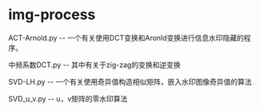 # img-process
ACT-Arnold.py -- 一个有关使用DCT变换和Aronld变换进行信息水印隐藏的程序。

中频系数DCT.py -- 其中有关于zig-zag的变换和逆变换

SVD-LH.py -- 一个有关使用奇异值构造相似矩阵，嵌入水印图像奇异值的算法

SVD_u_v.py -- u，v矩阵的零水印算法






